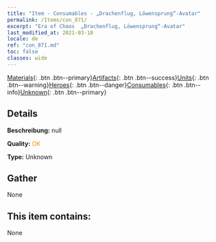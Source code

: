 ```yaml
---
title: "Item - Consumables - „Drachenflug, Löwensprung“-Avatar"
permalink: /Items/con_871/
excerpt: "Era of Chaos  „Drachenflug, Löwensprung“-Avatar"
last_modified_at: 2021-03-18
locale: de
ref: "con_871.md"
toc: false
classes: wide
---
```

 [Materials](/de/Items/){: .btn .btn--primary}[Artifacts](/de/Items/Artifacts/){: .btn .btn--success}[Units](/de/Items/Units/){: .btn .btn--warning}[Heroes](/de/Items/Heroes/){: .btn .btn--danger}[Consumables](/de/Items/Consumables/){: .btn .btn--info}[Unknown](/de/Items/Unknown/){: .btn .btn--primary}

## Details
 **Beschreibung:** null

 **Quality:** <span style="color: #FF8C00">OK</span>

 **Type:** Unknown

## Gather

  None

## This item contains:

  None

